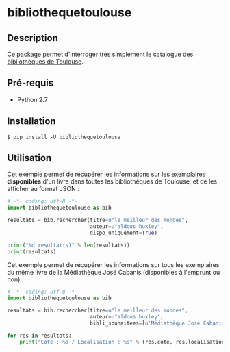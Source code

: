 bibliothequetoulouse
====================================

## Description

Ce package permet d'interroger très simplement le catalogue des [bibliothèques de Toulouse](http://bibliotheque.toulouse.fr).
 
## Pré-requis

 - Python 2.7

## Installation

    $ pip install -U bibliothequetoulouse

## Utilisation

Cet exemple permet de récupérer les informations sur les exemplaires **disponibles** d'un livre dans toutes les bibliothèques de Toulouse, et de les afficher au format JSON :

```python
# -*- coding: utf-8 -*-
import bibliothequetoulouse as bib

resultats = bib.rechercher(titre=u"le meilleur des mondes",
                           auteur=u"aldous huxley",
                           dispo_uniquement=True)

print("%d resultat(s)" % len(resultats))
print(resultats)
```

Cet exemple permet de récupérer les informations sur tous les exemplaires du même livre de la Médiathèque José Cabanis (disponibles à l'emprunt ou non) :

```python
# -*- coding: utf-8 -*-
import bibliothequetoulouse as bib

resultats = bib.rechercher(titre=u"le meilleur des mondes",
                           auteur=u"aldous huxley",
                           bibli_souhaitees=[u'Médiathèque José Cabanis'])

for res in resultats:
    print("Cote : %s / Localisation : %s" % (res.cote, res.localisation))
```